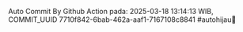 Auto Commit By Github Action pada: 2025-03-18 13:14:13 WIB, COMMIT_UUID 7710f842-6bab-462a-aaf1-7167108c8841 #autohijau🗿
